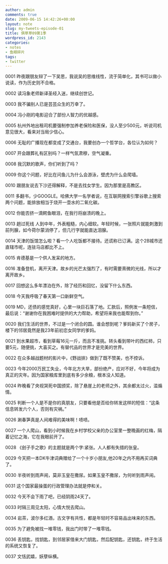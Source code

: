 ```yaml
---
author: admin
comments: true
date: 2009-06-15 14:42:26+00:00
layout: note
slug: my-tweets-episode-01
title: 俱草草09第1季
wordpress_id: 2143
categories:
- notes
- 鱼眼碎片
tags:
- twitter
---
```


0001 昨夜跟朋友辩了一下吴思，我说吴的思维线性，流于简单化，其书可以做小说读，作为历史则不合格。

0002 读冯象老师新译圣经入迷，继续创世记。

0003 我不骗别人已是芸芸众生的万幸了。

0004 冯小刚的电影迎合了部份人智力的优越感。

0005 杭州外地出租司机要强制参加养老保险和医保，没人至少500元，听说司机意见很大，看来对当局少信心。

0006 无耻的广播现在都变成了交通台，我要创办一个哲学台，各位认为如何？

0007 开会跟葬礼有区别吗？一样气氛肃穆，空气凝重。

0008 我沉默的歌声，你们听到了吗？

0009 你这个问题，好比在问鱼儿为什么会游泳，壁虎为什么会爬墙。

0010 跟朋友说去下沙还得解释，不是去找女学生。因为那里是高教区。

0011 多翻书，少GOOGLE。哈佛大学一名学者说，在互联网搜索引擎谷歌上搜索两个问题，能排放相当于烧开一壶水的二氧化碳。

0012 你能否挤一滴鳄鱼眼泪，在我行将崩溃的晚上。

0013 趟过死线 人到中年，外表粗糙，内心细软。年轻时候，一张照片就能刺激到前列腺，如今荷尔蒙消停了，但几行字就能直达泪腺。

0014 天津的饭馆怎么啦？看一个人吃饭都不接待。还谎称已订满。这个2B城市还直辖市呢，连驻马店都比不上。

0015 肯德基是一个供人发呆的地方。

0016 准备登机，离开天津。故乡的光芒太强烈了，有时需要熹微的光线，所以才离开故乡。

0017 回想这么多年漂泊在外，除了经历和回忆，没留下什么东西。

0018 今天我呼吸了春天第一口新鲜空气。

0019 MD，还债的感觉真好，心里一块巨石落了地。汇款后，照例发一条短信，最后说：“谢谢你在我困难时提供的大力帮助，希望将来我也能帮到你。”

0020 我们生活的世界，不过是一个闭合的圆。谁会想到呢？爹妈新买了个房子，楼下的邻居竟然是我23年前初恋女同学的爹妈。

0021 到水果超市，看到草莓16元一斤，而且不准挑。转头看到带叶的西红柿，只要5元，随便挑，大喜买之。有替代品的世界才是完美的世界。

0022 在众多越战题材的影片中，《野战排》做到了既不赞美，也不控诉。

0023 今年2000万民工失业，今年北方大旱，部份绝产，应对不好，今年将成为真正的灾年。因为国家粮库里到底有多少余粮，根本没人知道。

0024 昨晚看了央视哭死中国颁奖，除了悬崖上的老师之外，其余都太过火，滥煽情。

0025 判断一个人是不是你的真朋友，只要看他是否给你转发这样的短信：“这条信息转发六个人，否则有灾祸。”

0026 涮春笋真是人间难得的美味啊！啧啧。

0027 一个人爬山，看到小时候我在乡村学校父亲的办公室里一整晚画的红梅，隔着记忆之海，它在我眼前开了。

0028 《刽子手之歌》的主题就是两个字:紧张。人人都有失措的张皇。

0029 今天把一本DK牛津词典赠给了一个十岁小朋友,他20年之内不用再买词典了。

0030 半夜听到雨声闹，莫非玉皇在撒尿。如果玉皇不撒尿，为何听到雨声闹。

0031 这个国家最操蛋的行政管理办法就是停和关。

0032 今天不会下雨了吧，已经阴雨24天了。

0033 时隔三周见太阳，心情大悦去爬山。

0034 岩茶，波尔多红酒，古文字有共性，都是年轻时不容易品出味来的东西。

0035 为了避免被找一堆零钱，我出门时带了一堆零钱。

0036 丢钥匙，找钥匙，到邻居家借来大门钥匙，然后配钥匙，还钥匙，终于生活的系统又恢复了。

0037 文恬武嬉，妖孽纵横。
